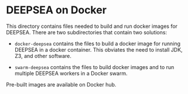 # DEEPSEA on Docker

This directory contains files needed to build and run docker images for DEEPSEA.  There are two subdirectories that contain two solutions:

* ``docker-deepsea`` contains the files to build a docker image for running DEEPSEA in a docker container.  This obviates the need to install JDK, Z3, and other software.


* ``swarm-deepsea`` contains the files to build docker images and to run multiple DEEPSEA workers in a Docker swarm.
 
Pre-built images are available on Docker hub.
